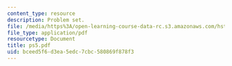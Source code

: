 ```yaml
---
content_type: resource
description: Problem set.
file: /media/https%3A/open-learning-course-data-rc.s3.amazonaws.com/hst-582j-biomedical-signal-and-image-processing-spring-2007/bceed5f6d3ea5edc7cbc580869f878f3_ps5.pdf
file_type: application/pdf
resourcetype: Document
title: ps5.pdf
uid: bceed5f6-d3ea-5edc-7cbc-580869f878f3
---
```

